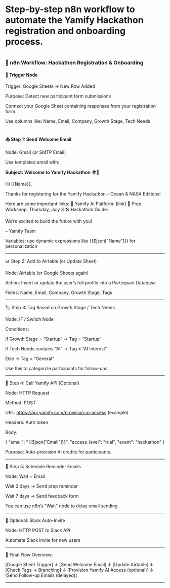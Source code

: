 # Step-by-step n8n workflow to automate the Yamify Hackathon registration and onboarding process.
#

### 🧩 n8n Workflow: Hackathon Registration & Onboarding

#### 🔘 Trigger Node

Trigger: Google Sheets → New Row Added

Purpose: Detect new participant form submissions

Connect your Google Sheet containing responses from your registration form

Use columns like: Name, Email, Company, Growth Stage, Tech Needs
#

#### 📤 Step 1: Send Welcome Email

Node: Gmail (or SMTP Email)

Use templated email with:


**Subject: Welcome to Yamify Hackathon** 🌍🚀

Hi {{Name}},

Thanks for registering for the Yamify Hackathon – Ocean & NASA Editions!

Here are some important links:
🧠 Yamify AI Platform: [link]
📅 Prep Workshop: Thursday, July 3
🛠️ Hackathon Guide: 

We’re excited to build the future with you!

– Yamify Team

Variables: use dynamic expressions like {{$json["Name"]}} for personalization



---

📊 Step 2: Add to Airtable (or Update Sheet)

Node: Airtable (or Google Sheets again)

Action: Insert or update the user’s full profile into a Participant Database

Fields: Name, Email, Company, Growth Stage, Tags



---

🏷️ Step 3: Tag Based on Growth Stage / Tech Needs

Node: IF / Switch Node

Conditions:

If Growth Stage = “Startup” → Tag = “Startup”

If Tech Needs contains “AI” → Tag = “AI Interest”

Else → Tag = “General”



Use this to categorize participants for follow-ups.


---

🧠 Step 4: Call Yamify API (Optional)

Node: HTTP Request

Method: POST

URL: https://api.yamify.com/provision-ai-access (example)

Headers: Auth token

Body:


{
  "email": "{{$json["Email"]}}",
  "access_level": "trial",
  "event": "hackathon"
}

Purpose: Auto-provision AI credits for participants.


---

🔁 Step 5: Schedule Reminder Emails

Node: Wait + Email

Wait 2 days → Send prep reminder

Wait 7 days → Send feedback form

You can use n8n’s "Wait" node to delay email sending



---

🔄 Optional: Slack Auto-Invite

Node: HTTP POST to Slack API

Automate Slack invite for new users



---

🔧 Final Flow Overview:

[Google Sheet Trigger]
      ↓
[Send Welcome Email]
      ↓
[Update Airtable]
      ↓
[Check Tags → Branching]
      ↓
[Provision Yamify AI Access (optional)]
      ↓
[Send Follow-up Emails (delayed)]


---
